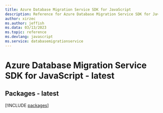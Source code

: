 ```yaml
---
title: Azure Database Migration Service SDK for JavaScript
description: Reference for Azure Database Migration Service SDK for JavaScript
author: xirzec
ms.author: jeffish
ms.data: 03/13/2023
ms.topic: reference
ms.devlang: javascript
ms.service: databasemigrationservice
---
```

# Azure Database Migration Service SDK for JavaScript - latest
## Packages - latest
[!INCLUDE [packages](database-migration-service-index.md)]
